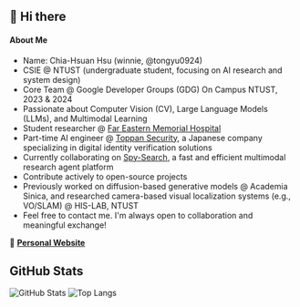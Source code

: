 ## 👋 Hi there
#### About Me
- Name: Chia-Hsuan Hsu (winnie, @tongyu0924)  
- CSIE @ NTUST (undergraduate student, focusing on AI research and system design)  
- Core Team @ Google Developer Groups (GDG) On Campus NTUST, 2023 & 2024
- Passionate about Computer Vision (CV), Large Language Models (LLMs), and Multimodal Learning  
- Student researcher @ [Far Eastern Memorial Hospital](https://femhai.vercel.app/)  
- Part-time AI engineer @ [Toppan Security](https://toppansecurity.com/), a Japanese company specializing in digital identity verification solutions  
- Currently collaborating on [Spy-Search](https://github.com/JasonHonKL/spy-search), a fast and efficient multimodal research agent platform  
- Contribute actively to open-source projects
- Previously worked on diffusion-based generative models @ Academia Sinica, and researched camera-based visual localization systems (e.g., VO/SLAM) @ HIS-LAB, NTUST
- Feel free to contact me. I'm always open to collaboration and meaningful exchange!

🔗 **[Personal Website](https://tongyu0924.github.io/)**

## GitHub Stats
![GitHub Stats](https://github-readme-stats.vercel.app/api?username=tongyu0924&show_icons=true&theme=tokyonight)
![Top Langs](https://github-readme-stats.vercel.app/api/top-langs/?username=tongyu0924&layout=compact&theme=tokyonight&langs_count=8)

<!--
**tongyu0924/tongyu0924** is a ✨ _special_ ✨ repository because its `README.md` (this file) appears on your GitHub profile.

Here are some ideas to get you started:

- 🔭 I’m currently working on ...
- 🌱 I’m currently learning ...
- 👯 I’m looking to collaborate on ...
- 🤔 I’m looking for help with ...
- 💬 Ask me about ...
- 📫 How to reach me: ...
- 😄 Pronouns: ...
- ⚡ Fun fact: ...
-->
